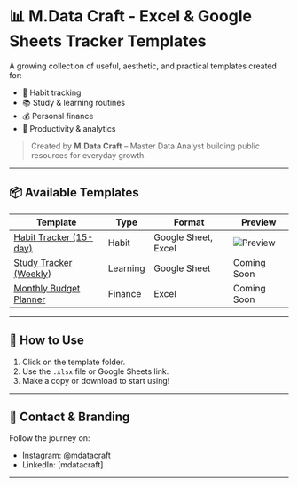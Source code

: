 # 📊 M.Data Craft - Excel & Google Sheets Tracker Templates
A growing collection of useful, aesthetic, and practical templates created for:
- 🌱 Habit tracking
- 📚 Study & learning routines
- 💰 Personal finance
- 🧠 Productivity & analytics

> Created by **M.Data Craft** – Master Data Analyst building public resources for everyday growth.

---

## 📦 Available Templates
| Template                     | Type       | Format            | Preview |
|-----------------------------|------------|-------------------|---------|
| [Habit Tracker (15-day)](./habit-tracker/) | Habit | Google Sheet, Excel | ![Preview](./habit-tracker/preview.png) |
| [Study Tracker (Weekly)](./study-tracker/) | Learning | Google Sheet | Coming Soon |
| [Monthly Budget Planner](./budget-planner/) | Finance | Excel | Coming Soon |

---

## 🚀 How to Use
1. Click on the template folder.
2. Use the `.xlsx` file or Google Sheets link.
3. Make a copy or download to start using!

---

## 💬 Contact & Branding
Follow the journey on:
- Instagram: [@mdatacraft](https://instagram.com/mdatacraft)
- LinkedIn: [mdatacraft]

---
